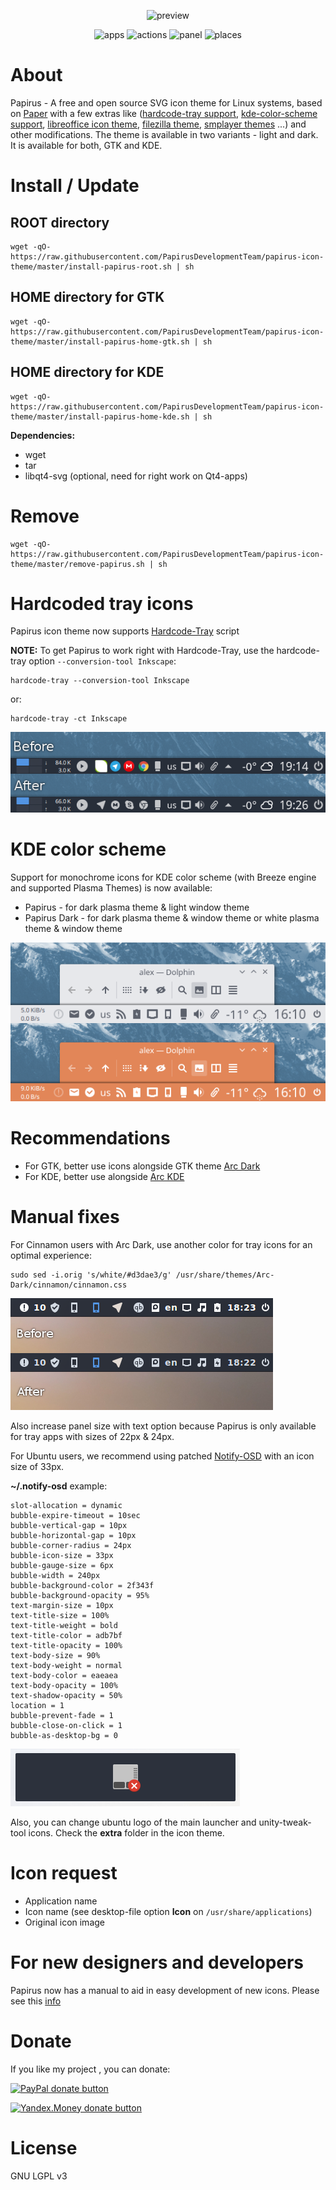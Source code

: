 <p align="center">
  <img src="https://raw.githubusercontent.com/PapirusDevelopmentTeam/papirus-icon-theme/master/preview.png" alt="preview"/>
</p>

<p align="center">
  <img alt="apps" src="https://img.shields.io/badge/icons%20for%20apps-2400%2B-5294e2.svg?style=flat-square"/>
  <img alt="actions" src="https://img.shields.io/badge/icons%20for%20actions-1700%2B-5294e2.svg?style=flat-square"/>
  <img alt="panel" src="https://img.shields.io/badge/icons%20for%20panel-1600%2B-5294e2.svg?style=flat-square"/>
  <img alt="places" src="https://img.shields.io/badge/icons%20for%20places-90%2B-5294e2.svg?style=flat-square"/>
</p>

# About
Papirus - A free  and open source SVG icon theme for Linux systems, based on [Paper](https://github.com/snwh/paper-icon-theme) with a few extras like ([hardcode-tray support](#hardcoded-tray-icons), [kde-color-scheme support](#kde-color-scheme), [libreoffice icon theme](https://github.com/PapirusDevelopmentTeam/papirus-libreoffice-theme), [filezilla theme](https://github.com/PapirusDevelopmentTeam/papirus-filezilla-themes), [smplayer themes](https://github.com/PapirusDevelopmentTeam/papirus-smplayer-theme) ...) and other modifications. The theme is available in two variants - light and dark. It is available for both, GTK and KDE.

# Install / Update
## ROOT directory
```
wget -qO- https://raw.githubusercontent.com/PapirusDevelopmentTeam/papirus-icon-theme/master/install-papirus-root.sh | sh
```
## HOME directory for GTK
```
wget -qO- https://raw.githubusercontent.com/PapirusDevelopmentTeam/papirus-icon-theme/master/install-papirus-home-gtk.sh | sh
```

## HOME directory for KDE
```
wget -qO- https://raw.githubusercontent.com/PapirusDevelopmentTeam/papirus-icon-theme/master/install-papirus-home-kde.sh | sh
```

**Dependencies:**
- wget
- tar
- libqt4-svg (optional, need for right work on Qt4-apps)

# Remove
```
wget -qO- https://raw.githubusercontent.com/PapirusDevelopmentTeam/papirus-icon-theme/master/remove-papirus.sh | sh
```

# Hardcoded tray icons

Papirus icon theme now supports [Hardcode-Tray](https://github.com/bil-elmoussaoui/Hardcode-Tray) script

**NOTE:** To get Papirus to work right with Hardcode-Tray, use the hardcode-tray option `--conversion-tool Inkscape`:
```
hardcode-tray --conversion-tool Inkscape
```
or:
```
hardcode-tray -ct Inkscape
```
![hardcode-tray](hardcode-tray-preview.png)

# KDE color scheme
Support for monochrome icons for KDE color scheme (with Breeze engine and supported Plasma Themes) is now available:
- Papirus - for dark plasma theme & light window theme
- Papirus Dark - for dark plasma theme & window theme or white plasma theme & window theme

![kde-color-scheme](kde-color-scheme.png)

# Recommendations
- For GTK, better use icons alongside GTK theme [Arc Dark](https://github.com/horst3180/arc-theme)
- For KDE, better use alongside [Arc KDE](https://github.com/PapirusDevelopmentTeam/arc-kde)

# Manual fixes
For Cinnamon users with Arc Dark, use another color for tray icons for an optimal experience:
```
sudo sed -i.orig 's/white/#d3dae3/g' /usr/share/themes/Arc-Dark/cinnamon/cinnamon.css
```
![cinnamon-fix](cinnamon-fix.png)

Also increase panel size with text option because Papirus is only available for tray apps with sizes of 22px & 24px.


For Ubuntu users, we recommend using patched [Notify-OSD](https://launchpad.net/~leolik/+archive/ubuntu/leolik/+packages) with an icon size of 33px.

**~/.notify-osd** example:
```
slot-allocation = dynamic
bubble-expire-timeout = 10sec
bubble-vertical-gap = 10px
bubble-horizontal-gap = 10px
bubble-corner-radius = 24px
bubble-icon-size = 33px
bubble-gauge-size = 6px
bubble-width = 240px
bubble-background-color = 2f343f
bubble-background-opacity = 95%
text-margin-size = 10px
text-title-size = 100%
text-title-weight = bold
text-title-color = adb7bf
text-title-opacity = 100%
text-body-size = 90%
text-body-weight = normal
text-body-color = eaeaea
text-body-opacity = 100%
text-shadow-opacity = 50%
location = 1
bubble-prevent-fade = 1
bubble-close-on-click = 1
bubble-as-desktop-bg = 0
```
![notify-fix](notify-fix.png)

Also, you can change ubuntu logo of the main launcher and unity-tweak-tool icons. Check the **extra** folder in the icon theme.

# Icon request
- Application name
- Icon name (see desktop-file option **Icon** on `/usr/share/applications`)
- Original icon image

# For new designers and developers
Papirus now has a manual to aid in easy development of new icons. Please see this [info](https://github.com/PapirusDevelopmentTeam/papirus-icon-theme/tree/master/tools/work)

# Donate
If you like my project , you can donate:

<span class="paypal"><a href="https://www.paypal.me/varlesh" title="Donate to this project using Paypal"><img src="https://www.paypalobjects.com/webstatic/mktg/Logo/pp-logo-100px.png" alt="PayPal donate button" /></a></span>

<span class="Yandex.Money"><a href="http://yasobe.ru/na/varlesh#form_submit" title="Donate to this project using Yandex.Money"><img src="https://money.yandex.ru/img/ym_logo.gif" alt="Yandex.Money donate button" /></a></span>

# License
GNU LGPL v3

